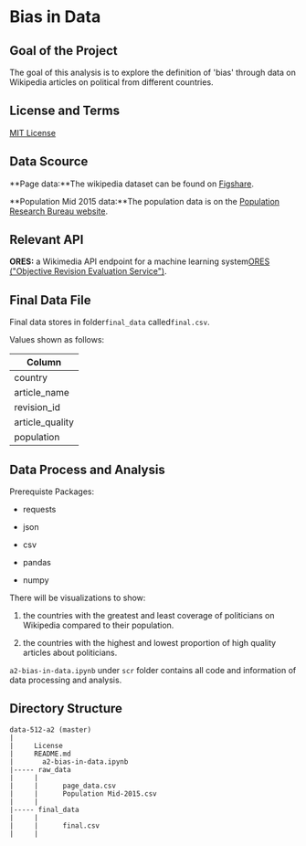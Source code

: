 # Bias in Data

## Goal of the Project
The goal of this analysis is to explore the definition of 'bias' through data on Wikipedia articles on political from different countries. 

## License and Terms
[MIT License](https://opensource.org/licenses/MIT)


##  Data Scource

**Page data:**The wikipedia dataset can be found on [Figshare](https://figshare.com/articles/Untitled_Item/5513449).

**Population Mid 2015 data:**The population data is on the [Population Research Bureau website](http://www.prb.org/DataFinder/Topic/Rankings.aspx?ind=14). 

## Relevant API

**ORES:**  a Wikimedia API endpoint for a machine learning system[ORES ("Objective Revision Evaluation Service")](https://ores.wikimedia.org/v3/#!/scoring/get_v3_scores_context_revid_model).

## Final Data File

Final data stores in folder```final_data``` called```final.csv```.

Values shown as follows:

|  Column |
|---|
| country  |
|  article_name|
|  revision_id |
|  article_quality|
|  population |

## Data Process and Analysis

Prerequiste Packages:

- requests

- json 

- csv

- pandas

- numpy


There will be visualizations to show:

1. the countries with the greatest and least coverage of politicians on Wikipedia compared to their population.

2. the countries with the highest and lowest proportion of high quality articles about politicians.

```a2-bias-in-data.ipynb``` under ```scr``` folder contains all code and information of data processing and analysis.

## Directory Structure

```
data-512-a2 (master)
|
|     License
|     README.md
|	    a2-bias-in-data.ipynb
|----- raw_data
|     | 
|     |      page_data.csv
|     |      Population Mid-2015.csv
|     | 
|----- final_data
|     |      
|     |      final.csv
|     | 

```



